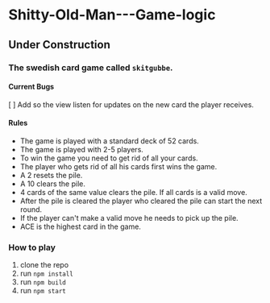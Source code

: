 # Shitty-Old-Man---Game-logic

## Under Construction

### The swedish card game called `skitgubbe`.

#### Current Bugs
[ ] Add so the view listen for updates on the new card the player receives.

#### Rules

- The game is played with a standard deck of 52 cards.
- The game is played with 2-5 players.
- To win the game you need to get rid of all your cards.
- The player who gets rid of all his cards first wins the game.
- A 2 resets the pile.
- A 10 clears the pile.
- 4 cards of the same value clears the pile. If all cards is a valid move.
- After the pile is cleared the player who cleared the pile can start the next round.
- If the player can't make a valid move he needs to pick up the pile.
- ACE is the highest card in the game.

### How to play
1. clone the repo
2. run `npm install`
3. run `npm build`
4. run `npm start`
